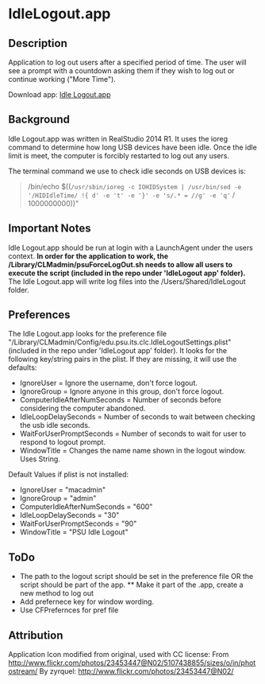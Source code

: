 IdleLogout.app
==============

Description
------------
Application to log out users after a specified period of time. The user will see a prompt with a countdown asking them if they wish to log out or continue working ("More Time"). 

Download app: [Idle Logout.app](https://github.com/CLCMacTeam/IdleLogout/blob/master/IdleLogout%20app/Idle%20Logout.app1.0b1.zip?raw=true)

Background
------------
Idle Logout.app was written in RealStudio 2014 R1. It uses the ioreg command to determine how long USB devices have been idle. Once the idle limit is meet, the computer is forcibly restarted to log out any users.

The terminal command we use to check idle seconds on USB devices is:
> /bin/echo $((`/usr/sbin/ioreg -c IOHIDSystem | /usr/bin/sed -e '/HIDIdleTime/ !{ d' -e 't' -e '}' -e 's/.* = //g' -e 'q'` / 1000000000))"

Important Notes
-------------
Idle Logout.app should be run at login with a LaunchAgent under the users context. **In order for the application to work, the /Library/CLMadmin/psuForceLogOut.sh needs to allow all users to execute the script (included in the repo under 'IdleLogout app' folder).** The Idle Logout.app will write log files into the /Users/Shared/IdleLogout folder.

Preferences
-------------
The Idle Logout.app looks for the preference file "/Library/CLMadmin/Config/edu.psu.its.clc.IdleLogoutSettings.plist" (included in the repo under 'IdleLogout app' folder). It looks for the following key/string pairs in the plist. If they are missing, it will use the defaults:

* IgnoreUser = Ignore the username, don't force logout.
* IgnoreGroup = Ignore anyone in this group, don't force logout.
* ComputerIdleAfterNumSeconds = Number of seconds before considering the computer abandoned.
* IdleLoopDelaySeconds = Number of seconds to wait between checking the usb idle seconds.
* WaitForUserPromptSeconds = Number of seconds to wait for user to respond to logout prompt.
* WindowTitle = Changes the name name shown in the logout window. Uses String.

Default Values if plist is not installed:

* IgnoreUser = "macadmin"
* IgnoreGroup = "admin"
* ComputerIdleAfterNumSeconds = "600"
* IdleLoopDelaySeconds = "30"
* WaitForUserPromptSeconds = "90"
* WindowTitle = "PSU Idle Logout"

ToDo
-------------
* The path to the logout script should be set in the preference file OR the script should be part of the app.
** Make it part of the .app, create a new method to log out
* Add prefernece key for window wording.
* Use CFPrefernces for pref file

Attribution
------------
Application Icon modified from original, used with CC license:
From http://www.flickr.com/photos/23453447@N02/5107438855/sizes/o/in/photostream/
By zyrquel: http://www.flickr.com/photos/23453447@N02/
